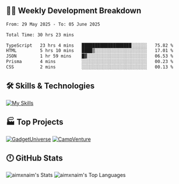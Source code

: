 

## 🧑‍💻 Weekly Development Breakdown

<!--START_SECTION:waka-->

```txt
From: 29 May 2025 - To: 05 June 2025

Total Time: 30 hrs 23 mins

TypeScript   23 hrs 4 mins   ███████████████████░░░░░░   75.82 %
HTML         5 hrs 10 mins   ████▒░░░░░░░░░░░░░░░░░░░░   17.01 %
JSON         1 hr 59 mins    █▓░░░░░░░░░░░░░░░░░░░░░░░   06.53 %
Prisma       4 mins          ░░░░░░░░░░░░░░░░░░░░░░░░░   00.23 %
CSS          2 mins          ░░░░░░░░░░░░░░░░░░░░░░░░░   00.13 %
```

<!--END_SECTION:waka-->

## 🛠️ Skills & Technologies

[![My Skills](https://skillicons.dev/icons?i=angular,react,docker,mongodb,nodejs,express,github,bootstrap,prisma,postman,postgres&perline=8)](https://skillicons.dev)

## 🏭 Top Projects

[![GadgetUniverse](https://github-readme-stats.vercel.app/api/pin/?username=aimxnaim&repo=GadgetUniverse&theme=dark)](https://github.com/aimxnaim/GadgetUniverse)
[![CampVenture](https://github-readme-stats.vercel.app/api/pin/?username=aimxnaim&repo=CampVenture&theme=dark)](https://github.com/aimxnaim/CampVenture)

## 🕛 GitHub Stats

![aimxnaim's Stats](https://github-readme-stats.vercel.app/api?username=aimxnaim&theme=tokyonight&show_icons=true&hide_border=true&count_private=true)
![aimxnaim's Top Languages](https://github-readme-stats.vercel.app/api/top-langs/?username=aimxnaim&theme=tokyonight&show_icons=true&hide_border=true&layout=compact)




